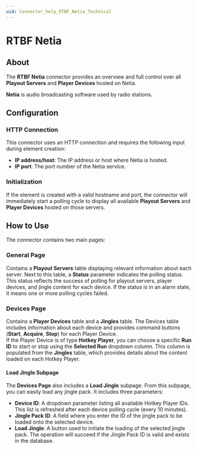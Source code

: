 ```yaml
---
uid: Connector_help_RTBF_Netia_Technical
---
```


# RTBF Netia

## About

The **RTBF Netia** connector provides an overview and full control over all **Playout Servers** and **Player Devices** hosted on Netia.

**Netia** is audio broadcasting software used by radio stations.

## Configuration

### HTTP Connection

This connector uses an HTTP connection and requires the following input during element creation:

- **IP address/host**: The IP address or host where Netia is hosted.  
- **IP port**: The port number of the Netia service.

### Initialization

If the element is created with a valid hostname and port, the connector will immediately start a polling cycle to display all available **Playout Servers** and **Player Devices** hosted on those servers.

## How to Use

The connector contains two main pages:

### General Page

Contains a **Playout Servers** table displaying relevant information about each server. Next to this table, a **Status** parameter indicates the polling status. This status reflects the success of polling for playout servers, player devices, and jingle content for each device. If the status is in an alarm state, it means one or more polling cycles failed.

### Devices Page

Contains a **Player Devices** table and a **Jingles** table. The Devices table includes information about each device and provides command buttons (**Start**, **Acquire**, **Stop**) for each Player Device.  
If the Player Device is of type **Hotkey Player**, you can choose a specific **Run ID** to start or stop using the **Selected Run** dropdown column. This column is populated from the **Jingles** table, which provides details about the content loaded on each Hotkey Player.

#### Load Jingle Subpage

The **Devices Page** also includes a **Load Jingle** subpage. From this subpage, you can easily load any jingle pack. It includes three parameters:

- **Device ID**: A dropdown parameter listing all available Hotkey Player IDs. This list is refreshed after each device polling cycle (every 10 minutes).
- **Jingle Pack ID**: A field where you enter the ID of the jingle pack to be loaded onto the selected device.
- **Load Jingle**: A button used to initiate the loading of the selected jingle pack. The operation will succeed if the Jingle Pack ID is valid and exists in the database.